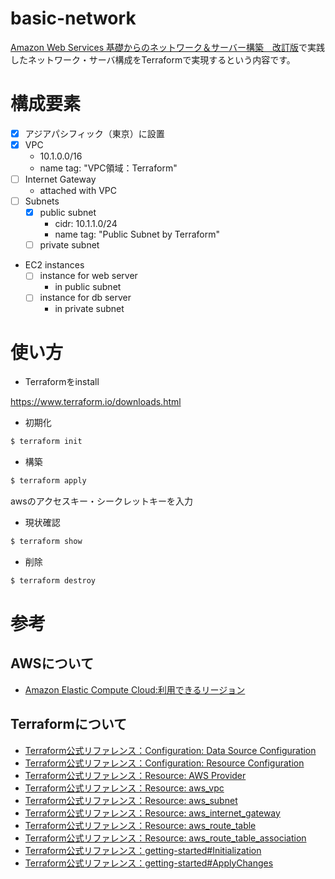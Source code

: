 # basic-network
[Amazon Web Services 基礎からのネットワーク＆サーバー構築　改訂版](https://www.nikkeibp.co.jp/atclpubmkt/book/17/261530/)で実践したネットワーク・サーバ構成をTerraformで実現するという内容です。

# 構成要素
- [x] アジアパシフィック（東京）に設置
- [x] VPC
  - 10.1.0.0/16
  - name tag: "VPC領域：Terraform"
- [ ] Internet Gateway
  - attached with VPC
- [ ] Subnets
  - [x] public subnet
    - cidr: 10.1.1.0/24
    - name tag: "Public Subnet by Terraform"
  - [ ] private subnet
- EC2 instances
  - [ ] instance for web server
    - in public subnet
  - [ ] instance for db server
    - in private subnet

# 使い方
- Terraformをinstall

https://www.terraform.io/downloads.html

- 初期化

```bash
$ terraform init
```
- 構築

```bash
$ terraform apply
```

awsのアクセスキー・シークレットキーを入力

- 現状確認

```bash
$ terraform show
```

- 削除

```bash
$ terraform destroy
```


# 参考
## AWSについて
- [Amazon Elastic Compute Cloud:利用できるリージョン](https://docs.aws.amazon.com/ja_jp/AWSEC2/latest/UserGuide/using-regions-availability-zones.html#concepts-available-regions)

## Terraformについて
- [Terraform公式リファレンス：Configuration: Data Source Configuration](https://www.terraform.io/docs/configuration/data-sources.html)
- [Terraform公式リファレンス：Configuration: Resource Configuration](https://www.terraform.io/docs/configuration/resources.html)
- [Terraform公式リファレンス：Resource: AWS Provider](https://www.terraform.io/docs/providers/aws/index.html)
- [Terraform公式リファレンス：Resource: aws_vpc](https://www.terraform.io/docs/providers/aws/r/vpc.html)
- [Terraform公式リファレンス：Resource: aws_subnet](https://www.terraform.io/docs/providers/aws/r/subnet.html)
- [Terraform公式リファレンス：Resource: aws_internet_gateway](https://www.terraform.io/docs/providers/aws/r/internet_gateway.html)
- [Terraform公式リファレンス：Resource: aws_route_table](https://www.terraform.io/docs/providers/aws/r/route_table.html)
- [Terraform公式リファレンス：Resource: aws_route_table_association](https://www.terraform.io/docs/providers/aws/r/route_table_association.html)
- [Terraform公式リファレンス：getting-started#Initialization](https://www.terraform.io/intro/getting-started/build.html#initialization)
- [Terraform公式リファレンス：getting-started#ApplyChanges](https://www.terraform.io/intro/getting-started/build.html#apply-changes)
